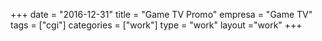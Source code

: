 +++
date = "2016-12-31"
title = "Game TV Promo"
empresa = "Game TV"
tags = ["cgi"]
categories = ["work"]
type = "work"
layout ="work"
+++